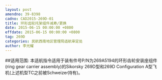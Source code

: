 ```yaml
---
layout: post
amendno: 39-8398
cadno: CAD2015-269D-01
title: 环形齿轮托架组件减寿/更换
date: 2015-06-15 00:00:00 +0800
effdate: 2015-06-15 00:00:00 +0800
tag: 269D
categories: 民航西南地区管理局适航审定处
author: 李光耀
---
```


##适用范围:
本适航指令适用于装有件号P/N为269A5194的环形齿轮安装座组件(ring gear carrier assembly)的Sikorsky 269D型和269D Configuration A型飞机(上述机型TC之前被Schweizer持有)。

